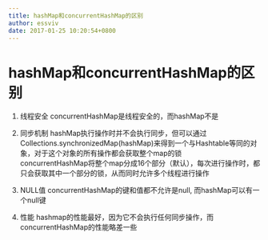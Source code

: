 ```yaml
---
title: hashMap和concurrentHashMap的区别
author: essviv
date: 2017-01-25 10:20:54+0800
---
```


# hashMap和concurrentHashMap的区别

1. 线程安全
concurrentHashMap是线程安全的，而hashMap不是

2. 同步机制
hashMap执行操作时并不会执行同步，但可以通过Collections.synchronizedMap(hashMap)来得到一个与Hashtable等同的对象，对于这个对象的所有操作都会获取整个map的锁<br>
concurrentHashMap将整个map分成16个部分（默认），每次进行操作时，都只会获取其中一个部分的锁，从而同时允许多个线程进行操作

3. NULL值
concurrentHashMap的键和值都不允许是null, 而hashMap可以有一个null键

4. 性能
hashmap的性能最好，因为它不会执行任何同步操作，而concurrentHashMap的性能略差一些